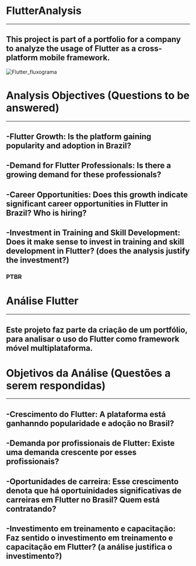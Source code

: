 # FlutterAnalysis
____________________________________________________________________________________________________________________________
## This project is part of a portfolio for a company to analyze the usage of Flutter as a cross-platform mobile framework.



![Flutter_fluxograma](https://github.com/Prussak/FlutterAnalysis/assets/60240971/7cb907ff-b8e5-4a66-b873-58fddf5835bc)




# Analysis Objectives (Questions to be answered)
____________________________________________________________________________________________________________________________
## -Flutter Growth: Is the platform gaining popularity and adoption in Brazil?
## -Demand for Flutter Professionals: Is there a growing demand for these professionals?
## -Career Opportunities: Does this growth indicate significant career opportunities in Flutter in Brazil? Who is hiring?
## -Investment in Training and Skill Development: Does it make sense to invest in training and skill development in Flutter? (does the analysis justify the investment?)




### PTBR


# Análise Flutter
____________________________________________________________________________________________________________________________
## Este projeto faz parte da criação de um portfólio, para analisar o uso do Flutter como framework móvel multiplataforma.

# Objetivos da Análise (Questões a serem respondidas)
____________________________________________________________________________________________________________________________

## -Crescimento do Flutter: A plataforma está ganhanndo popularidade e adoção no Brasil?

## -Demanda por profissionais de Flutter: Existe uma demanda crescente por esses profissionais?

## -Oportunidades de carreira: Esse crescimento denota que há oportuinidades significativas de carreiras em Flutter no Brasil? Quem está contratando?

## -Investimento em treinamento e capacitação: Faz sentido o investimento em treinamento e capacitação em Flutter? (a análise justifica o investimento?)


